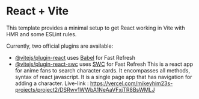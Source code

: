 # React + Vite

This template provides a minimal setup to get React working in Vite with HMR and some ESLint rules.

Currently, two official plugins are available:

- [@vitejs/plugin-react](https://github.com/vitejs/vite-plugin-react/blob/main/packages/plugin-react/README.md) uses [Babel](https://babeljs.io/) for Fast Refresh
- [@vitejs/plugin-react-swc](https://github.com/vitejs/vite-plugin-react-swc) uses [SWC](https://swc.rs/) for Fast Refresh
This is a react app for anime fans to search character cards.
It encompasses all methods, syntax of react javascript.
It is a single page app that has navigation for adding a character.
Live-link : https://vercel.com/mikeyhim23s-projects/project2/DSRwv1WWbA1NeAaVFxjTR8BsWMLJ
